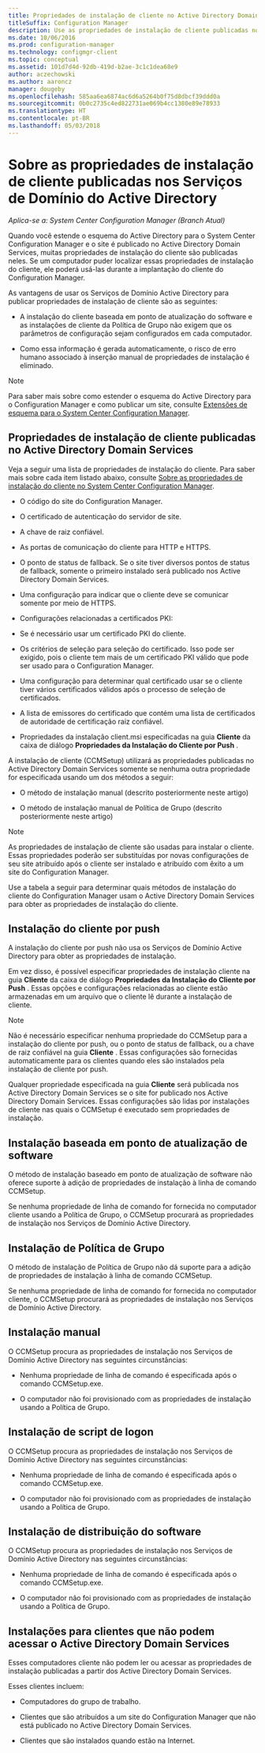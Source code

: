 ```yaml
---
title: Propriedades de instalação de cliente no Active Directory Domain Services
titleSuffix: Configuration Manager
description: Use as propriedades de instalação de cliente publicadas no Active Directory Domain Services no System Center Configuration Manager.
ms.date: 10/06/2016
ms.prod: configuration-manager
ms.technology: configmgr-client
ms.topic: conceptual
ms.assetid: 101d7d4d-92db-419d-b2ae-3c1c1dea68e9
author: aczechowski
ms.author: aaroncz
manager: dougeby
ms.openlocfilehash: 585aa6ea6874ac6d6a5264b0f75d8dbcf39ddd0a
ms.sourcegitcommit: 0b0c2735c4ed822731ae069b4cc1380e89e78933
ms.translationtype: HT
ms.contentlocale: pt-BR
ms.lasthandoff: 05/03/2018
---
```

# <a name="about-client-installation-properties-published-to-active-directory-domain-services"></a>Sobre as propriedades de instalação de cliente publicadas nos Serviços de Domínio do Active Directory

*Aplica-se a: System Center Configuration Manager (Branch Atual)*

Quando você estende o esquema do Active Directory para o System Center Configuration Manager e o site é publicado no Active Directory Domain Services, muitas propriedades de instalação do cliente são publicadas neles. Se um computador puder localizar essas propriedades de instalação do cliente, ele poderá usá-las durante a implantação do cliente do Configuration Manager.  

 As vantagens de usar os Serviços de Domínio Active Directory para publicar propriedades de instalação de cliente são as seguintes:  

-   A instalação do cliente baseada em ponto de atualização do software e as instalações de cliente da Política de Grupo não exigem que os parâmetros de configuração sejam configurados em cada computador.  

-   Como essa informação é gerada automaticamente, o risco de erro humano associado à inserção manual de propriedades de instalação é eliminado.  

> [!NOTE]  
>  Para saber mais sobre como estender o esquema do Active Directory para o Configuration Manager e como publicar um site, consulte [Extensões de esquema para o System Center Configuration Manager](../../plan-design/network/schema-extensions.md).  

## <a name="client-installation-properties-published-to-active-directory-domain-services"></a>Propriedades de instalação de cliente publicadas no Active Directory Domain Services  
Veja a seguir uma lista de propriedades de instalação do cliente. Para saber mais sobre cada item listado abaixo, consulte [Sobre as propriedades de instalação do cliente no System Center Configuration Manager](../../../core/clients/deploy/about-client-installation-properties.md).  

-   O código do site do Configuration Manager.  

-   O certificado de autenticação do servidor de site.  

-   A chave de raiz confiável.  

-   As portas de comunicação do cliente para HTTP e HTTPS.  

-   O ponto de status de fallback. Se o site tiver diversos pontos de status de fallback, somente o primeiro instalado será publicado nos Active Directory Domain Services.  

-   Uma configuração para indicar que o cliente deve se comunicar somente por meio de HTTPS.  

-   Configurações relacionadas a certificados PKI:  

   -   Se é necessário usar um certificado PKI do cliente.  

   -   Os critérios de seleção para seleção do certificado. Isso pode ser exigido, pois o cliente tem mais de um certificado PKI válido que pode ser usado para o Configuration Manager.  

   -   Uma configuração para determinar qual certificado usar se o cliente tiver vários certificados válidos após o processo de seleção de certificados.  

   -   A lista de emissores do certificado que contém uma lista de certificados de autoridade de certificação raiz confiável.  

-   Propriedades da instalação client.msi especificadas na guia **Cliente** da caixa de diálogo **Propriedades da Instalação do Cliente por Push** .

A instalação de cliente (CCMSetup) utilizará as propriedades publicadas no Active Directory Domain Services somente se nenhuma outra propriedade for especificada usando um dos métodos a seguir:  

-   O método de instalação manual (descrito posteriormente neste artigo)

-   O método de instalação manual de Política de Grupo (descrito posteriormente neste artigo)

> [!NOTE]  
>  As propriedades de instalação de cliente são usadas para instalar o cliente. Essas propriedades poderão ser substituídas por novas configurações de seu site atribuído após o cliente ser instalado e atribuído com êxito a um site do Configuration Manager.  

 Use a tabela a seguir para determinar quais métodos de instalação do cliente do Configuration Manager usam o Active Directory Domain Services para obter as propriedades de instalação do cliente.  

## <a name="client-push-installation"></a>Instalação do cliente por push  
 A instalação do cliente por push não usa os Serviços de Domínio Active Directory para obter as propriedades de instalação.  

 Em vez disso, é possível especificar propriedades de instalação cliente na guia **Cliente** da caixa de diálogo **Propriedades da Instalação do Cliente por Push** . Essas opções e configurações relacionadas ao cliente estão armazenadas em um arquivo que o cliente lê durante a instalação de cliente.  

> [!NOTE]  
>  Não é necessário especificar nenhuma propriedade do CCMSetup para a instalação do cliente por push, ou o ponto de status de fallback, ou a chave de raiz confiável na guia **Cliente** . Essas configurações são fornecidas automaticamente para os clientes quando eles são instalados pela instalação de cliente por push.  

 Qualquer propriedade especificada na guia **Cliente** será publicada nos Active Directory Domain Services se o site for publicado nos Active Directory Domain Services. Essas configurações são lidas por instalações de cliente nas quais o CCMSetup é executado sem propriedades de instalação.  

## <a name="software-update-point-based-installation"></a>Instalação baseada em ponto de atualização de software  
 O método de instalação baseado em ponto de atualização de software não oferece suporte à adição de propriedades de instalação à linha de comando CCMSetup.  

 Se nenhuma propriedade de linha de comando for fornecida no computador cliente usando a Política de Grupo, o CCMSetup procurará as propriedades de instalação nos Serviços de Domínio Active Directory.  

## <a name="group-policy-installation"></a>Instalação de Política de Grupo  
 O método de instalação de Política de Grupo não dá suporte para a adição de propriedades de instalação à linha de comando CCMSetup.  

 Se nenhuma propriedade de linha de comando for fornecida no computador cliente, o CCMSetup procurará as propriedades de instalação nos Serviços de Domínio Active Directory.  

## <a name="manual-installation"></a>Instalação manual  
 O CCMSetup procura as propriedades de instalação nos Serviços de Domínio Active Directory nas seguintes circunstâncias:  

-   Nenhuma propriedade de linha de comando é especificada após o comando CCMSetup.exe.  

-   O computador não foi provisionado com as propriedades de instalação usando a Política de Grupo.  

## <a name="logon-script-installation"></a>Instalação de script de logon  
 O CCMSetup procura as propriedades de instalação nos Serviços de Domínio Active Directory nas seguintes circunstâncias:  

-   Nenhuma propriedade de linha de comando é especificada após o comando CCMSetup.exe.  

-   O computador não foi provisionado com as propriedades de instalação usando a Política de Grupo.  

## <a name="software-distribution-installation"></a>Instalação de distribuição do software  
 O CCMSetup procura as propriedades de instalação nos Serviços de Domínio Active Directory nas seguintes circunstâncias:  

-   Nenhuma propriedade de linha de comando é especificada após o comando CCMSetup.exe.  

-   O computador não foi provisionado com as propriedades de instalação usando a Política de Grupo.  

## <a name="installations-for-clients-that-cannot-access-active-directory-domain-services"></a>Instalações para clientes que não podem acessar o Active Directory Domain Services  
Esses computadores cliente não podem ler ou acessar as propriedades de instalação publicadas a partir dos Active Directory Domain Services.

 Esses clientes incluem:  

-   Computadores do grupo de trabalho.  

-   Clientes que são atribuídos a um site do Configuration Manager que não está publicado no Active Directory Domain Services.  

-   Clientes que são instalados quando estão na Internet.  
